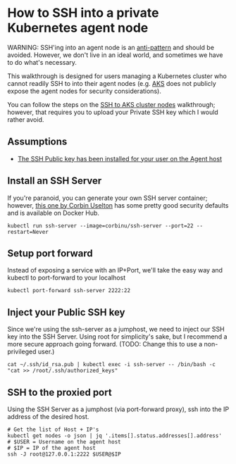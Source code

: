 # How to SSH into a private Kubernetes agent node

WARNING:  SSH'ing into an agent node is an [anti-pattern](https://en.wikipedia.org/wiki/Anti-pattern) and should be avoided.  However, we don't live in an ideal world, and sometimes we have to do what's necessary.

This walkthrough is designed for users managing a Kubernetes cluster who cannot readily SSH to into their agent nodes (e.g. [AKS](https://docs.microsoft.com/en-us/azure/aks/) does not publicly expose the agent nodes for security considerations).

You can follow the steps on the [SSH to AKS cluster nodes](https://docs.microsoft.com/en-us/azure/aks/aks-ssh) walkthrough; however, that requires you to upload your Private SSH key which I would rather avoid.

## Assumptions

* [The SSH Public key has been installed for your user on the Agent host](https://docs.microsoft.com/en-us/azure/virtual-machines/extensions/vmaccess#update-ssh-key)

## Install an SSH Server

If you're paranoid, you can generate your own SSH server container; however, [this one by Corbin Uselton](https://github.com/corbinu/ssh-server) has some pretty good security defaults and is available on Docker Hub.

```shell
kubectl run ssh-server --image=corbinu/ssh-server --port=22 --restart=Never
```

## Setup port forward

Instead of exposing a service with an IP+Port, we'll take the easy way and kubectl to port-forward to your localhost

```shell
kubectl port-forward ssh-server 2222:22
```

## Inject your Public SSH key

Since we're using the ssh-server as a jumphost, we need to inject our SSH key into the SSH Server.  Using root for simplicity's sake, but I recommend a more secure approach going forward. (TODO:  Change this to use a non-privileged user.)

```shell
cat ~/.ssh/id_rsa.pub | kubectl exec -i ssh-server -- /bin/bash -c "cat >> /root/.ssh/authorized_keys"
```

## SSH to the proxied port

Using the SSH Server as a jumphost (via port-forward proxy), ssh into the IP address of the desired host.

```shell
# Get the list of Host + IP's
kubectl get nodes -o json | jq '.items[].status.addresses[].address'
# $USER = Username on the agent host
# $IP = IP of the agent host
ssh -J root@127.0.0.1:2222 $USER@$IP
```
